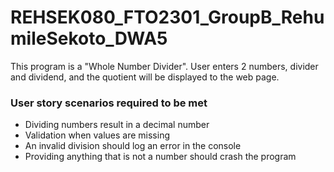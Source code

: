 # REHSEK080_FTO2301_GroupB_RehumileSekoto_DWA5

This program is a "Whole Number Divider". User enters 2
numbers, divider and dividend, and the quotient will be displayed to the web page.

### User story scenarios required to be met

- Dividing numbers result in a decimal number
- Validation when values are missing
- An invalid division should log an error in the console
- Providing anything that is not a number should crash the program
